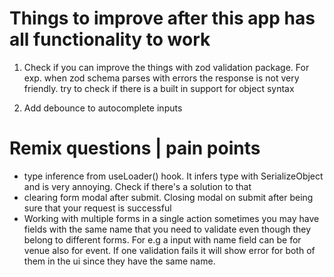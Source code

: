 # Things to improve after this app has all functionality to work

1. Check if you can improve the things with zod validation package. For exp. when zod schema parses with errors the response is not very friendly. try to check if there is a built in support for object syntax

2. Add debounce to autocomplete inputs

# Remix questions | pain points

- type inference from useLoader() hook. It infers type with SerializeObject<UndefinedToOptional> and is very annoying. Check if there's a solution to that
- clearing form modal after submit. Closing modal on submit after being sure that your request is successful
- Working with multiple forms in a single action sometimes you may have fields with the same name that you need to validate even though they belong to different forms. For e.g a input with name field can be for venue also for event. If one validation fails it will show error for both of them in the ui since they have the same name.
